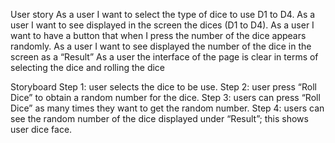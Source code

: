 User story
As a user I want to select the type of dice to use D1 to D4.
As a user I want to see displayed in the screen the dices (D1 to D4).
As a user I want to have a button that when I press the number of the dice appears randomly.
As a user I want to see displayed the number of the dice in the screen as a “Result”
As a user the interface of the page is clear in terms of selecting the dice and rolling the dice 

  Storyboard 
Step 1: user selects the dice to be use.
Step 2: user press “Roll Dice” to obtain a random number for the dice. 
Step 3: users can press “Roll Dice” as many times they want to get the random number. 
Step 4: users can see the random number of the dice displayed under “Result”; this shows user dice face. 
